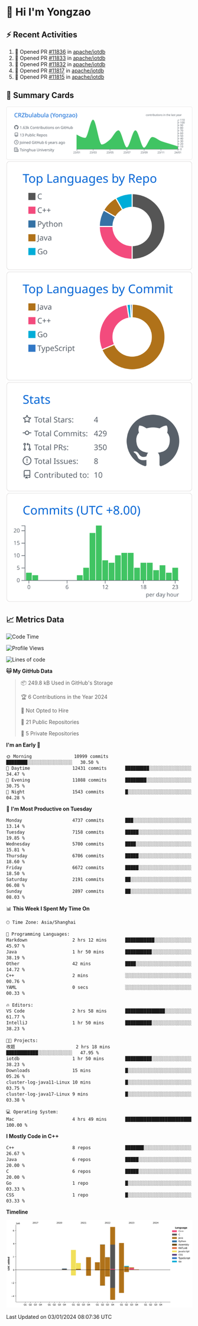 # 👋 Hi I'm Yongzao

## ⚡ Recent Activities
<!--START_SECTION:activity-->
1. 💪 Opened PR [#11836](https://github.com/apache/iotdb/pull/11836) in [apache/iotdb](https://github.com/apache/iotdb)
2. 💪 Opened PR [#11833](https://github.com/apache/iotdb/pull/11833) in [apache/iotdb](https://github.com/apache/iotdb)
3. 💪 Opened PR [#11832](https://github.com/apache/iotdb/pull/11832) in [apache/iotdb](https://github.com/apache/iotdb)
4. 💪 Opened PR [#11817](https://github.com/apache/iotdb/pull/11817) in [apache/iotdb](https://github.com/apache/iotdb)
5. 💪 Opened PR [#11815](https://github.com/apache/iotdb/pull/11815) in [apache/iotdb](https://github.com/apache/iotdb)
<!--END_SECTION:activity-->

## 🎑 Summary Cards

[![](https://raw.githubusercontent.com/CRZbulabula/CRZbulabula/main/profile-summary-card-output/github/0-profile-details.svg)](https://github.com/vn7n24fzkq/github-profile-summary-cards)
[![](https://raw.githubusercontent.com/CRZbulabula/CRZbulabula/main/profile-summary-card-output/github/1-repos-per-language.svg)](https://github.com/vn7n24fzkq/github-profile-summary-cards) [![](https://raw.githubusercontent.com/CRZbulabula/CRZbulabula/main/profile-summary-card-output/github/2-most-commit-language.svg)](https://github.com/vn7n24fzkq/github-profile-summary-cards)
[![](https://raw.githubusercontent.com/CRZbulabula/CRZbulabula/main/profile-summary-card-output/github/3-stats.svg)](https://github.com/vn7n24fzkq/github-profile-summary-cards) [![](https://raw.githubusercontent.com/CRZbulabula/CRZbulabula/main/profile-summary-card-output/github/4-productive-time.svg)](https://github.com/vn7n24fzkq/github-profile-summary-cards)

## 📈 Metrics Data

<!--START_SECTION:waka-->
![Code Time](http://img.shields.io/badge/Code%20Time-529%20hrs%2050%20mins-blue)

![Profile Views](http://img.shields.io/badge/Profile%20Views-0-blue)

![Lines of code](https://img.shields.io/badge/From%20Hello%20World%20I%27ve%20Written-24.6%20million%20lines%20of%20code-blue)

**🐱 My GitHub Data** 

> 📦 249.8 kB Used in GitHub's Storage 
 > 
> 🏆 6 Contributions in the Year 2024
 > 
> 🚫 Not Opted to Hire
 > 
> 📜 21 Public Repositories 
 > 
> 🔑 5 Private Repositories 
 > 
**I'm an Early 🐤** 

```text
🌞 Morning                10999 commits       ████████░░░░░░░░░░░░░░░░░   30.50 % 
🌆 Daytime                12431 commits       █████████░░░░░░░░░░░░░░░░   34.47 % 
🌃 Evening                11088 commits       ████████░░░░░░░░░░░░░░░░░   30.75 % 
🌙 Night                  1543 commits        █░░░░░░░░░░░░░░░░░░░░░░░░   04.28 % 
```
📅 **I'm Most Productive on Tuesday** 

```text
Monday                   4737 commits        ███░░░░░░░░░░░░░░░░░░░░░░   13.14 % 
Tuesday                  7158 commits        █████░░░░░░░░░░░░░░░░░░░░   19.85 % 
Wednesday                5700 commits        ████░░░░░░░░░░░░░░░░░░░░░   15.81 % 
Thursday                 6706 commits        █████░░░░░░░░░░░░░░░░░░░░   18.60 % 
Friday                   6672 commits        █████░░░░░░░░░░░░░░░░░░░░   18.50 % 
Saturday                 2191 commits        ██░░░░░░░░░░░░░░░░░░░░░░░   06.08 % 
Sunday                   2897 commits        ██░░░░░░░░░░░░░░░░░░░░░░░   08.03 % 
```


📊 **This Week I Spent My Time On** 

```text
🕑︎ Time Zone: Asia/Shanghai

💬 Programming Languages: 
Markdown                 2 hrs 12 mins       ███████████░░░░░░░░░░░░░░   45.97 % 
Java                     1 hr 50 mins        ██████████░░░░░░░░░░░░░░░   38.19 % 
Other                    42 mins             ████░░░░░░░░░░░░░░░░░░░░░   14.72 % 
C++                      2 mins              ░░░░░░░░░░░░░░░░░░░░░░░░░   00.76 % 
YAML                     0 secs              ░░░░░░░░░░░░░░░░░░░░░░░░░   00.33 % 

🔥 Editors: 
VS Code                  2 hrs 58 mins       ███████████████░░░░░░░░░░   61.77 % 
IntelliJ                 1 hr 50 mins        ██████████░░░░░░░░░░░░░░░   38.23 % 

🐱‍💻 Projects: 
改题                       2 hrs 18 mins       ████████████░░░░░░░░░░░░░   47.95 % 
iotdb                    1 hr 50 mins        ██████████░░░░░░░░░░░░░░░   38.23 % 
Downloads                15 mins             █░░░░░░░░░░░░░░░░░░░░░░░░   05.26 % 
cluster-log-java11-Linux 10 mins             █░░░░░░░░░░░░░░░░░░░░░░░░   03.75 % 
cluster-log-java17-Linux 9 mins              █░░░░░░░░░░░░░░░░░░░░░░░░   03.38 % 

💻 Operating System: 
Mac                      4 hrs 49 mins       █████████████████████████   100.00 % 
```

**I Mostly Code in C++** 

```text
C++                      8 repos             ███████░░░░░░░░░░░░░░░░░░   26.67 % 
Java                     6 repos             █████░░░░░░░░░░░░░░░░░░░░   20.00 % 
C                        6 repos             █████░░░░░░░░░░░░░░░░░░░░   20.00 % 
Go                       1 repo              █░░░░░░░░░░░░░░░░░░░░░░░░   03.33 % 
CSS                      1 repo              █░░░░░░░░░░░░░░░░░░░░░░░░   03.33 % 
```



**Timeline**

![Lines of Code chart](https://raw.githubusercontent.com/CRZbulabula/CRZbulabula/main/assets/bar_graph.png)


 Last Updated on 03/01/2024 08:07:36 UTC
<!--END_SECTION:waka-->

